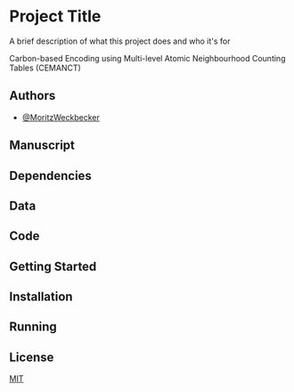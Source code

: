 
# Project Title

A brief description of what this project does and who it's for

Carbon-based Encoding using Multi-level Atomic Neighbourhood Counting Tables (CEMANCT)

## Authors

- [@MoritzWeckbecker](https://www.github.com/MoritzWeckbecker)


## Manuscript
## Dependencies
## Data
## Code
## Getting Started
## Installation
## Running
## License

[MIT](https://choosealicense.com/licenses/mit/)

